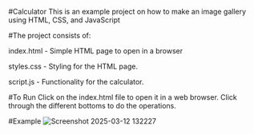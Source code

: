 #Calculator
This is an example project on how to make an image gallery using HTML, CSS, and JavaScript

#The project consists of:

index.html - Simple HTML page to open in a browser

styles.css - Styling for the HTML page.

script.js - Functionality for the calculator.

#To Run Click on the index.html file to open it in a web browser. Click through the different bottoms to do the operations.

#Example
![Screenshot 2025-03-12 132227](https://github.com/user-attachments/assets/95ce4c93-8bd1-4cc1-8471-de7d9207f028)
